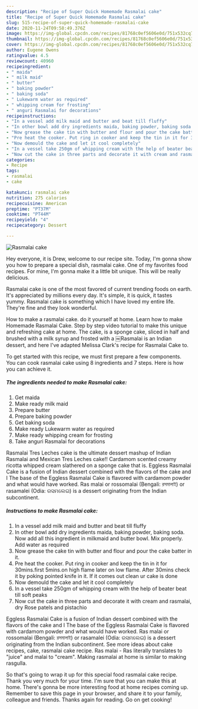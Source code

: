 ```yaml
---
description: "Recipe of Super Quick Homemade Rasmalai cake"
title: "Recipe of Super Quick Homemade Rasmalai cake"
slug: 515-recipe-of-super-quick-homemade-rasmalai-cake
date: 2020-11-24T09:58:49.376Z
image: https://img-global.cpcdn.com/recipes/81768c0ef5606e0d/751x532cq70/rasmalai-cake-recipe-main-photo.jpg
thumbnail: https://img-global.cpcdn.com/recipes/81768c0ef5606e0d/751x532cq70/rasmalai-cake-recipe-main-photo.jpg
cover: https://img-global.cpcdn.com/recipes/81768c0ef5606e0d/751x532cq70/rasmalai-cake-recipe-main-photo.jpg
author: Eugene Owens
ratingvalue: 4.5
reviewcount: 40960
recipeingredient:
- " maida"
- " milk maid"
- " butter"
- " baking powder"
- " baking soda"
- " Lukewarm water as required"
- " whipping cream for frosting"
- " anguri Rasmalai for decorations"
recipeinstructions:
- "In a vessel add milk maid and butter and beat till fluffy"
- "In other bowl add dry ingredients maida, baking powder, baking soda. Now add all this ingredient in milkmaid and butter bowl. Mix properly. Add water as required"
- "Now grease the cake tin with butter and flour and pour the cake batter in it."
- "Pre heat the cooker. Put ring in cooker and keep the tin in it for 30mins.first 5mins.on high flame later on low flame. After 30mins check it by poking pointed knife in it. If it comes out clean ur cake is done"
- "Now demould the cake and let it cool completely"
- "In a vessel take 250gm of whipping cream with the help of beater beat till soft peaks"
- "Now cut the cake in three parts and decorate it with cream and rasmalai, dry Rose patels and pistachio"
categories:
- Recipe
tags:
- rasmalai
- cake

katakunci: rasmalai cake 
nutrition: 275 calories
recipecuisine: American
preptime: "PT37M"
cooktime: "PT44M"
recipeyield: "4"
recipecategory: Dessert

---
```



![Rasmalai cake](https://img-global.cpcdn.com/recipes/81768c0ef5606e0d/751x532cq70/rasmalai-cake-recipe-main-photo.jpg)

Hey everyone, it is Drew, welcome to our recipe site. Today, I'm gonna show you how to prepare a special dish, rasmalai cake. One of my favorites food recipes. For mine, I'm gonna make it a little bit unique. This will be really delicious.

Rasmalai cake is one of the most favored of current trending foods on earth. It's appreciated by millions every day. It's simple, it is quick, it tastes yummy. Rasmalai cake is something which I have loved my entire life. They're fine and they look wonderful.

How to make a rasmalai cake. do it yourself at home. Learn how to make Homemade Rasmalai Cake. Step by step video tutorial to make this unique and refreshing cake at home. The cake, is a sponge cake, sliced in half and brushed with a milk syrup and frosted with a ￼Rasmalai is an Indian dessert, and here I&#39;ve adapted Melissa Clark&#39;s recipe for Rasmalai Cake to.


To get started with this recipe, we must first prepare a few components. You can cook rasmalai cake using 8 ingredients and 7 steps. Here is how you can achieve it.

<!--inarticleads1-->

##### The ingredients needed to make Rasmalai cake:

1. Get  maida
1. Make ready  milk maid
1. Prepare  butter
1. Prepare  baking powder
1. Get  baking soda
1. Make ready  Lukewarm water as required
1. Make ready  whipping cream for frosting
1. Take  anguri Rasmalai for decorations


Rasmalai Tres Leches cake is the ultimate dessert mashup of Indian Rasmalai and Mexican Tres Leches cake!! Cardamom scented creamy ricotta whipped cream slathered on a sponge cake that is. Eggless Rasmalai Cake is a fusion of Indian dessert combined with the flavors of the cake and I The base of the Eggless Rasmalai Cake is flavored with cardamom powder and what would have worked. Ras malai or rossomalai (Bengali: রসমালাই) or rasamalei (Odia: ରସମଲେଇ) is a dessert originating from the Indian subcontinent. 

<!--inarticleads2-->

##### Instructions to make Rasmalai cake:

1. In a vessel add milk maid and butter and beat till fluffy
1. In other bowl add dry ingredients maida, baking powder, baking soda. Now add all this ingredient in milkmaid and butter bowl. Mix properly. Add water as required
1. Now grease the cake tin with butter and flour and pour the cake batter in it.
1. Pre heat the cooker. Put ring in cooker and keep the tin in it for 30mins.first 5mins.on high flame later on low flame. After 30mins check it by poking pointed knife in it. If it comes out clean ur cake is done
1. Now demould the cake and let it cool completely
1. In a vessel take 250gm of whipping cream with the help of beater beat till soft peaks
1. Now cut the cake in three parts and decorate it with cream and rasmalai, dry Rose patels and pistachio


Eggless Rasmalai Cake is a fusion of Indian dessert combined with the flavors of the cake and I The base of the Eggless Rasmalai Cake is flavored with cardamom powder and what would have worked. Ras malai or rossomalai (Bengali: রসমালাই) or rasamalei (Odia: ରସମଲେଇ) is a dessert originating from the Indian subcontinent. See more ideas about cake recipes, cake, rasmalai cake recipe. Ras malai - Ras literally translates to &#34;juice&#34; and malai to &#34;cream&#34;. Making rasmalai at home is similar to making rasgulla. 

So that's going to wrap it up for this special food rasmalai cake recipe. Thank you very much for your time. I'm sure that you can make this at home. There's gonna be more interesting food at home recipes coming up. Remember to save this page in your browser, and share it to your family, colleague and friends. Thanks again for reading. Go on get cooking!
